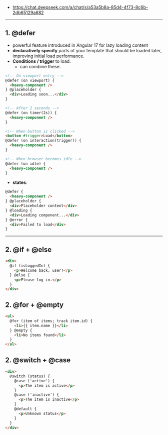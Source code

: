 - https://chat.deepseek.com/a/chat/s/a53a5b8a-85d4-4f73-8c6b-2db65129a682
---
## 1. @defer
- powerful feature introduced in Angular 17 for lazy loading content
- **declaratively specify** parts of your template that should be loaded later, improving initial load performance.
- **Conditions / trigger** to load.
  - can combine these.
```html
<!-- On viewport entry -->
@defer (on viewport) {
  <heavy-component />
} @placeholder {
  <div>Loading soon...</div>
}

<!-- After 2 seconds -->
@defer (on timer(2s)) {
  <heavy-component />
}

<!-- When button is clicked -->
<button #trigger>Load</button>
@defer (on interaction(trigger)) {
  <heavy-component />
}

<!-- When browser becomes idle -->
@defer (on idle) {
  <heavy-component />
}

```

- **states**:
```html
@defer {
  <heavy-component />
} @placeholder {
  <div>Placeholder content</div>
} @loading {
  <div>Loading component...</div>
} @error {
  <div>Failed to load</div>
}
```
---
## 2. @if + @else
```html
<div>
  @if (isLoggedIn) {
    <p>Welcome back, user!</p>
  } @else {
    <p>Please log in.</p>
  }
</div>
```

## 2. @for + @empty
```html
<ul>
  @for (item of items; track item.id) {
    <li>{{ item.name }}</li>
  } @empty {
    <li>No items found</li>
  }
</ul>
```

## 2. @switch + @case
```html
<div>
  @switch (status) {
    @case ('active') {
      <p>The item is active</p>
    }
    @case ('inactive') {
      <p>The item is inactive</p>
    }
    @default {
      <p>Unknown status</p>
    }
  }
</div>
```

